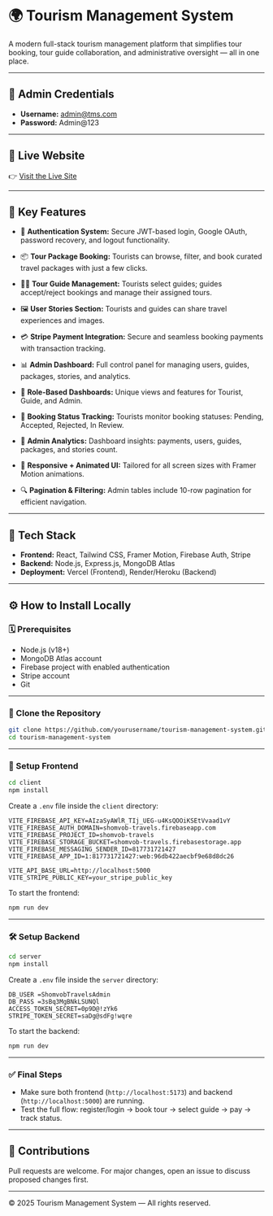 # 🌍 Tourism Management System

A modern full-stack tourism management platform that simplifies tour booking, tour guide collaboration, and administrative oversight — all in one place.

---

## 🔑 Admin Credentials

* **Username:** [admin@tms.com](mailto:admin@tms.com)
* **Password:** Admin\@123


---

## 🔗 Live Website

👉 [Visit the Live Site](https://shomvobtravels.netlify.app/)

---

## 🚀 Key Features

* 🔐 **Authentication System:**
  Secure JWT-based login, Google OAuth, password recovery, and logout functionality.

* 📦 **Tour Package Booking:**
  Tourists can browse, filter, and book curated travel packages with just a few clicks.

* 🧑‍✈️ **Tour Guide Management:**
  Tourists select guides; guides accept/reject bookings and manage their assigned tours.

* 🖼️ **User Stories Section:**
  Tourists and guides can share travel experiences and images.

* 💳 **Stripe Payment Integration:**
  Secure and seamless booking payments with transaction tracking.

* 📊 **Admin Dashboard:**
  Full control panel for managing users, guides, packages, stories, and analytics.

* 🧠 **Role-Based Dashboards:**
  Unique views and features for Tourist, Guide, and Admin.

* 🧾 **Booking Status Tracking:**
  Tourists monitor booking statuses: Pending, Accepted, Rejected, In Review.

* 🧲 **Admin Analytics:**
  Dashboard insights: payments, users, guides, packages, and stories count.

* 📱 **Responsive + Animated UI:**
  Tailored for all screen sizes with Framer Motion animations.

* 🔍 **Pagination & Filtering:**
  Admin tables include 10-row pagination for efficient navigation.

---

## 🧰 Tech Stack

* **Frontend:** React, Tailwind CSS, Framer Motion, Firebase Auth, Stripe
* **Backend:** Node.js, Express.js, MongoDB Atlas
* **Deployment:** Vercel (Frontend), Render/Heroku (Backend)

---

## ⚙️ How to Install Locally

### 🗓️ Prerequisites

* Node.js (v18+)
* MongoDB Atlas account
* Firebase project with enabled authentication
* Stripe account
* Git

---

### 🚀 Clone the Repository

```bash
git clone https://github.com/yourusername/tourism-management-system.git
cd tourism-management-system
```

---

### 📂 Setup Frontend

```bash
cd client
npm install
```

Create a `.env` file inside the `client` directory:

```env
VITE_FIREBASE_API_KEY=AIzaSyAWlR_TIj_UEG-u4KsQOOiKSEtVvaad1vY
VITE_FIREBASE_AUTH_DOMAIN=shomvob-travels.firebaseapp.com
VITE_FIREBASE_PROJECT_ID=shomvob-travels
VITE_FIREBASE_STORAGE_BUCKET=shomvob-travels.firebasestorage.app
VITE_FIREBASE_MESSAGING_SENDER_ID=817731721427
VITE_FIREBASE_APP_ID=1:817731721427:web:96db422aecbf9e68d8dc26

VITE_API_BASE_URL=http://localhost:5000
VITE_STRIPE_PUBLIC_KEY=your_stripe_public_key
```

To start the frontend:

```bash
npm run dev
```

---

### 🛠️ Setup Backend

```bash
cd server
npm install
```

Create a `.env` file inside the `server` directory:

```env
DB_USER =ShomvobTravelsAdmin
DB_PASS =3sBq3MgBNkLSUNQl
ACCESS_TOKEN_SECRET=0p9D@!zYk6
STRIPE_TOKEN_SECRET=saDg@sdFg!wqre
```

To start the backend:

```bash
npm run dev
```

---

### ✅ Final Steps

* Make sure both frontend (`http://localhost:5173`) and backend (`http://localhost:5000`) are running.
* Test the full flow: register/login → book tour → select guide → pay → track status.

---

## 🤝 Contributions

Pull requests are welcome. For major changes, open an issue to discuss proposed changes first.

---

© 2025 Tourism Management System — All rights reserved.
